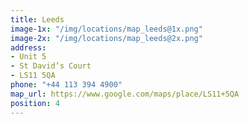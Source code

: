```yaml
---
title: Leeds
image-1x: "/img/locations/map_leeds@1x.png"
image-2x: "/img/locations/map_leeds@2x.png"
address:
- Unit 5
- St David’s Court
- LS11 5QA
phone: "+44 113 394 4900"
map_url: https://www.google.com/maps/place/LS11+5QA
position: 4
---
```

